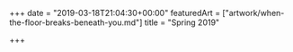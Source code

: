 +++
date = "2019-03-18T21:04:30+00:00"
featuredArt = ["artwork/when-the-floor-breaks-beneath-you.md"]
title = "Spring 2019"

+++
